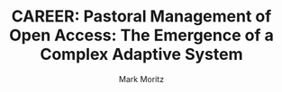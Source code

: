 ---
layout: grant
title: 'CAREER: Pastoral Management of Open Access: The Emergence of a Complex Adaptive System'
author: Mark Moritz
ORCID: 0000-0003-0644-0069
year: 2008
link: https://mlab.osu.edu/sites/mlab.osu.edu/files/NSF%20CAREER%20description%20-%20Mark%20Moritz.pdf
funder: NSF
program: CAREER
discipline: anthropology
status: funded
---